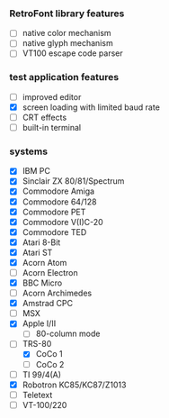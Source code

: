### RetroFont library features
- [ ] native color mechanism
- [ ] native glyph mechanism
- [ ] VT100 escape code parser

### test application features
- [ ] improved editor
- [X] screen loading with limited baud rate
- [ ] CRT effects
- [ ] built-in terminal

### systems
- [X] IBM PC
- [X] Sinclair ZX 80/81/Spectrum
- [X] Commodore Amiga
- [X] Commodore 64/128
- [X] Commodore PET
- [X] Commodore V(I)C-20
- [X] Commodore TED
- [X] Atari 8-Bit
- [X] Atari ST
- [X] Acorn Atom
- [ ] Acorn Electron
- [X] BBC Micro
- [ ] Acorn Archimedes
- [X] Amstrad CPC
- [ ] MSX
- [X] Apple I/II
  - [ ] 80-column mode
- [ ] TRS-80
  - [X] CoCo 1
  - [ ] CoCo 2
- [ ] TI 99/4(A)
- [X] Robotron KC85/KC87/Z1013
- [ ] Teletext
- [ ] VT-100/220
